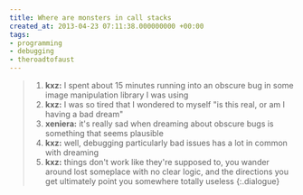 ```yaml
---
title: Where are monsters in call stacks
created_at: 2013-04-23 07:11:38.000000000 +00:00
tags:
- programming
- debugging
- theroadtofaust
---
```


> 1.  **kxz:** I spent about 15 minutes running into an obscure bug in
>     some image manipulation library I was using
> 2.  **kxz:** I was so tired that I wondered to myself "is this real,
>     or am I having a bad dream"
> 3.  **xeniera:** it's really sad when dreaming about obscure bugs is
>     something that seems plausible
> 4.  **kxz:** well, debugging particularly bad issues has a lot in
>     common with dreaming
> 5.  **kxz:** things don't work like they're supposed to, you wander
>     around lost someplace with no clear logic, and the directions you
>     get ultimately point you somewhere totally useless
> {:.dialogue}
